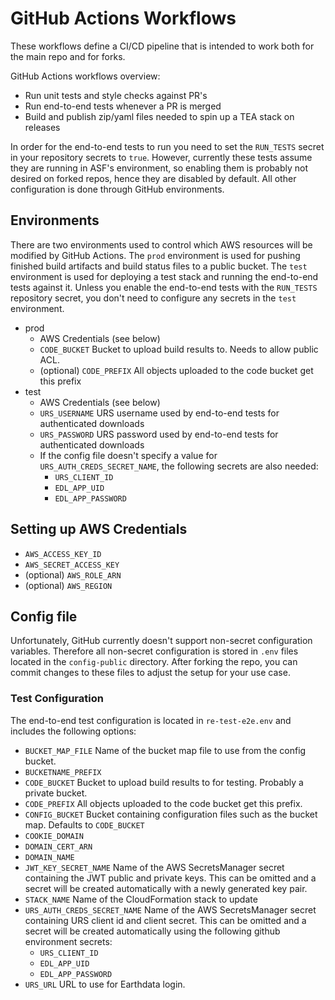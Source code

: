 # GitHub Actions Workflows
These workflows define a CI/CD pipeline that is intended to work both for the
main repo and for forks.

GitHub Actions workflows overview:
- Run unit tests and style checks against PR's
- Run end-to-end tests whenever a PR is merged
- Build and publish zip/yaml files needed to spin up a TEA stack on releases

In order for the end-to-end tests to run you need to set the `RUN_TESTS` secret
in your repository secrets to `true`. However, currently these tests assume
they are running in ASF's environment, so enabling them is probably not desired
on forked repos, hence they are disabled by default. All other configuration is
done through GitHub environments.

## Environments
There are two environments used to control which AWS resources will be modified
by GitHub Actions. The `prod` environment is used for pushing finished build
artifacts and build status files to a public bucket. The `test` environment is
used for deploying a test stack and running the end-to-end tests against it.
Unless you enable the end-to-end tests with the `RUN_TESTS` repository secret,
you don't need to configure any secrets in the `test` environment.

- prod
  - AWS Credentials (see below)
  - `CODE_BUCKET` Bucket to upload build results to. Needs to allow public ACL.
  - (optional) `CODE_PREFIX` All objects uploaded to the code bucket get
    this prefix
- test
  - AWS Credentials (see below)
  - `URS_USERNAME` URS username used by end-to-end tests for authenticated
    downloads
  - `URS_PASSWORD` URS password used by end-to-end tests for authenticated
    downloads
  - If the config file doesn't specify a value for `URS_AUTH_CREDS_SECRET_NAME`,
    the following secrets are also needed:
    - `URS_CLIENT_ID`
    - `EDL_APP_UID`
    - `EDL_APP_PASSWORD`

## Setting up AWS Credentials
- `AWS_ACCESS_KEY_ID`
- `AWS_SECRET_ACCESS_KEY`
- (optional) `AWS_ROLE_ARN`
- (optional) `AWS_REGION`

## Config file
Unfortunately, GitHub currently doesn't support non-secret configuration
variables. Therefore all non-secret configuration is stored in `.env`
files located in the `config-public` directory. After forking the repo,
you can commit changes to these files to adjust the setup for your use case.

### Test Configuration
The end-to-end test configuration is located in `re-test-e2e.env` and
includes the following options:

- `BUCKET_MAP_FILE` Name of the bucket map file to use from the config
bucket.
- `BUCKETNAME_PREFIX`
- `CODE_BUCKET` Bucket to upload build results to for testing. Probably a
  private bucket.
- `CODE_PREFIX` All objects uploaded to the code bucket get this prefix.
- `CONFIG_BUCKET` Bucket containing configuration files such as
  the bucket map. Defaults to `CODE_BUCKET`
- `COOKIE_DOMAIN`
- `DOMAIN_CERT_ARN`
- `DOMAIN_NAME`
- `JWT_KEY_SECRET_NAME` Name of the AWS SecretsManager secret
  containing the JWT public and private keys. This can be omitted and a
  secret will be created automatically with a newly generated key pair.
- `STACK_NAME` Name of the CloudFormation stack to update
- `URS_AUTH_CREDS_SECRET_NAME` Name of the AWS SecretsManager
  secret containing URS client id and client secret. This can be omitted
  and a secret will be created automatically using the following github
  environment secrets:
  - `URS_CLIENT_ID`
  - `EDL_APP_UID`
  - `EDL_APP_PASSWORD`
- `URS_URL` URL to use for Earthdata login.
